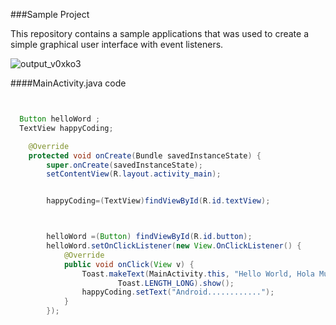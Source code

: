 ###Sample Project


This repository contains a sample applications that was used to create a simple graphical user interface with event listeners. 





![output_v0xko3](https://cloud.githubusercontent.com/assets/11635523/15272436/0a372f0e-1a3e-11e6-8970-509e83674b9b.gif)

####MainActivity.java code

```java


  Button helloWord ;
  TextView happyCoding;

    @Override
    protected void onCreate(Bundle savedInstanceState) {
        super.onCreate(savedInstanceState);
        setContentView(R.layout.activity_main);


        happyCoding=(TextView)findViewById(R.id.textView);



        helloWord =(Button) findViewById(R.id.button);
        helloWord.setOnClickListener(new View.OnClickListener() {
            @Override
            public void onClick(View v) {
                Toast.makeText(MainActivity.this, "Hello World, Hola Mundo",
                        Toast.LENGTH_LONG).show();
                happyCoding.setText("Android............");
            }
        });


```
